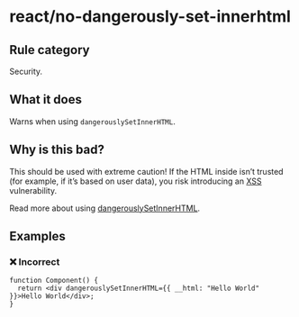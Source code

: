 # react/no-dangerously-set-innerhtml

<!-- end auto-generated rule header -->

## Rule category

Security.

## What it does

Warns when using `dangerouslySetInnerHTML`.

## Why is this bad?

This should be used with extreme caution! If the HTML inside isn’t trusted (for example, if it’s based on user data), you risk introducing an [XSS](https://en.wikipedia.org/wiki/Cross-site_scripting) vulnerability.

Read more about using [dangerouslySetInnerHTML](https://react.dev/reference/react-dom/components/common#dangerously-setting-the-inner-html).

## Examples

### ❌ Incorrect

```tsx
function Component() {
  return <div dangerouslySetInnerHTML={{ __html: "Hello World" }}>Hello World</div>;
}
```
